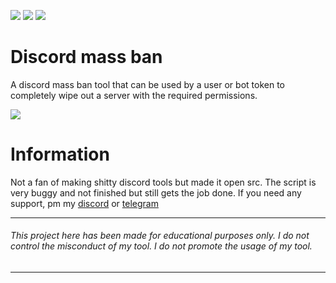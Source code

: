 ![](https://img.shields.io/github/watchers/qro/mass-ban?style=social) ![](https://img.shields.io/github/stars/qro/mass-ban?style=social) ![](https://img.shields.io/github/forks/qro/mass-ban?style=social)

# Discord mass ban
A discord mass ban tool that can be used by a user or bot token to completely wipe out a server with the required permissions.

![](https://cdn.discordapp.com/attachments/631162287968747550/851033681568202752/unknown.png)

# Information
Not a fan of making shitty discord tools but made it open src. The script is very buggy and not finished but still gets the job done. If you need any support, pm my <a href="https://discord.com/users/630087545312509963">discord</a> or <a href="https://t.me/lxw14274">telegram</a>

---
###### This project here has been made for educational purposes only. I do not control the misconduct of my tool. I do not promote the usage of my tool.
---
